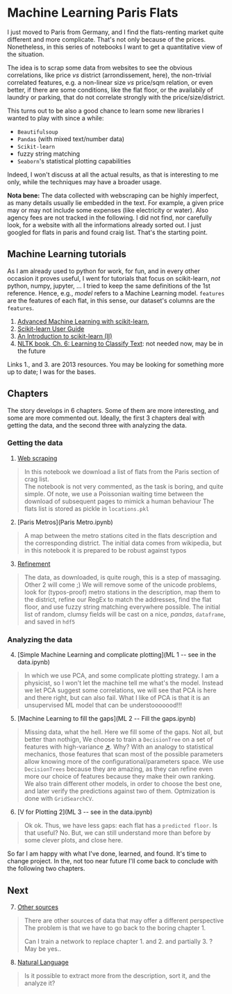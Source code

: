 
# Machine Learning Paris Flats

I just moved to Paris from Germany, and I find the flats-renting market quite different and more complicate.
That's not only because of the prices. Nonetheless, in this series of notebooks I want to get a quantitative view of the situation. 

The idea is to scrap some data from websites to see the obvious correlations, like price _vs_ district (arrondissement, here), the non-trivial correlated features, e.g. a non-linear size _vs_ price/sqm relation, or even better, if there are some conditions, like the flat floor, or the availabily of laundry or parking, that do not correlate strongly with the price/size/district.

This turns out to be also a good chance to learn some new libraries I wanted to play with since a while:
* `Beautifulsoup`
* `Pandas` (with mixed text/number data)
* `Scikit-learn`
* fuzzy string matching
* `Seaborn`'s statistical plotting capabilities

Indeed, I won't discuss at all the actual results, as that is interesting to me only, while the techniques may have a broader usage.

**Nota bene:** The data collected with webscraping can be highly imperfect, as many details usually lie embedded in the text. For example, a given price may or may not include some expenses (like electricity or water). Also agency fees are not tracked in the following. I did not find, nor carefully look, for a website with all the informations already sorted out. I just googled for flats in paris and found craig list. That's the starting point.

## Machine Learning tutorials
As I am already used to python for work, for fun, and in every other occasion it proves useful, I went for tutorials that focus on scikit-learn, _not_ python, numpy, jupyter, ...
I tried to keep the same definitions of the 1st reference. Hence, e.g., _model_ refers to a Machine Learning model. `features` are the features of each flat, in this sense, our dataset's columns are the `features`.

1. [Advanced Machine Learning with scikit-learn](https://www.youtube.com/watch?v=iFkRt3BCctg), 
2. [Scikit-learn User Guide](http://scikit-learn.org/stable/user_guide.html)
3. [An Introduction to scikit-learn (II)](https://conference.scipy.org/scipy2013/tutorial_detail.php?id=111)
4. [NLTK book, Ch. 6: Learning to Classify Text](http://www.nltk.org/book/ch06.html): not needed now, may be in the future

Links 1., and 3. are 2013 resources. You may be looking for something more up to date; I was for the bases.

## Chapters

The story develops in 6 chapters. Some of them are more interesting, and some are more commented out. 
Ideally, the first 3 chapters deal with getting the data, and the second three with analyzing the data.

### Getting the data
1. [Web scraping](CL.ipynb)
> In this notebook we download a list of flats from the Paris section of crag list.  
> The notebook is not very commented, as the task is boring, and quite simple.
> Of note, we use a Poissonian waiting time between the download of subsequent pages to mimick a human behaviour
> The flats list is stored as pickle in `locations.pkl`
2. [Paris Metros](Paris Metro.ipynb)
> A map between the metro stations cited in the flats description and the corresponding district.
> The initial data comes from wikipedia, but in this notebook it is prepared to be robust against typos
3. [Refinement](normalize_CL.ipynb)
> The data, as downloaded, is quite rough, this is a step of massaging. Other 2 will come ;)
> We will remove some of the unicode problems, look for (typos-proof) metro stations in the description, map them to  the district, refine our RegEx to match the addresses, find the flat floor, and use fuzzy string matching everywhere possible.
> The initial list of random, clumsy fields will be cast on a nice, _pandas_, `dataframe`, and saved in `hdf5`


### Analyzing the data
4. [Simple Machine Learning and complicate plotting](ML 1 -- see in the data.ipynb)
> In which we use PCA, and some complicate plotting strategy.
> I am a physicist, so I won't let the machine tell me what's the model. Instead we let PCA suggest some correlations,
> we will see that PCA is here and there right, but can also fail.
> What I like of PCA is that it is an unsupervised ML model that can be understooooood!!!
5. [Machine Learning to fill the gaps](ML 2 -- Fill the gaps.ipynb)
> Missing data, what the hell. Here we fill some of the gaps. Not all, but better than nothign,
> We choose to train a `DecisionTree` on a set of features with high-variance [$\nearrow$](http://scikit-learn.org/stable/modules/feature_selection.html). Why? With an analogy to statistical mechanics, those features that scan most of the possible parameters allow knowing more of the configurational/parameters space.
> We use `DecisionTrees` because they are amazing, as they can refine even more our choice of features because they make their own ranking. 
> We also train different other models, in order to choose the best one, and later verify the predictions against two of them.
> Optmization is done with `GridSearchCV`.
6. [V for Plotting 2](ML 3 -- see in the data.ipynb)
> Ok ok. Thus, we have less gaps: each flat has a `predicted floor`. Is that useful?
> No.
> But, we can still understand more than before by some clever plots, and close here.

So far I am happy with what I've done, learned, and found. It's time to change project.
In the, not too near future I'll come back to conclude with the following two chapters.

## Next
7. [Other sources]() 
> There are other sources of data that may offer a different perspective
> The problem is that we have to go back to the boring chapter 1.
>
> Can I train a network to replace chapter 1. and 2. and partially 3. ?
> May be yes..
>
8. [Natural Language]()
> Is it possible to extract more from the description, sort it, and the analyze it? 
> 


